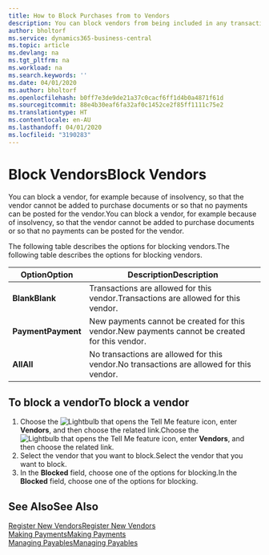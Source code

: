 ```yaml
---
title: How to Block Purchases from to Vendors
description: You can block vendors from being included in any transactions, or just block new payments to them.
author: bholtorf
ms.service: dynamics365-business-central
ms.topic: article
ms.devlang: na
ms.tgt_pltfrm: na
ms.workload: na
ms.search.keywords: ''
ms.date: 04/01/2020
ms.author: bholtorf
ms.openlocfilehash: b0ff7e3de9de21a37c0cacf6ff1d4b0a4871f61d
ms.sourcegitcommit: 88e4b30eaf6fa32af0c1452ce2f85ff1111c75e2
ms.translationtype: HT
ms.contentlocale: en-AU
ms.lasthandoff: 04/01/2020
ms.locfileid: "3190283"
---
```

# <a name="block-vendors"></a><span data-ttu-id="09aa1-103">Block Vendors</span><span class="sxs-lookup"><span data-stu-id="09aa1-103">Block Vendors</span></span>
<span data-ttu-id="09aa1-104">You can block a vendor, for example because of insolvency, so that the vendor cannot be added to purchase documents or so that no payments can be posted for the vendor.</span><span class="sxs-lookup"><span data-stu-id="09aa1-104">You can block a vendor, for example because of insolvency, so that the vendor cannot be added to purchase documents or so that no payments can be posted for the vendor.</span></span>

<span data-ttu-id="09aa1-105">The following table describes the options for blocking vendors.</span><span class="sxs-lookup"><span data-stu-id="09aa1-105">The following table describes the options for blocking vendors.</span></span>  

|<span data-ttu-id="09aa1-106">Option</span><span class="sxs-lookup"><span data-stu-id="09aa1-106">Option</span></span>|<span data-ttu-id="09aa1-107">Description</span><span class="sxs-lookup"><span data-stu-id="09aa1-107">Description</span></span>|  
|--------------------|------------|  
|<span data-ttu-id="09aa1-108">**Blank**</span><span class="sxs-lookup"><span data-stu-id="09aa1-108">**Blank**</span></span>|<span data-ttu-id="09aa1-109">Transactions are allowed for this vendor.</span><span class="sxs-lookup"><span data-stu-id="09aa1-109">Transactions are allowed for this vendor.</span></span>|
|<span data-ttu-id="09aa1-110">**Payment**</span><span class="sxs-lookup"><span data-stu-id="09aa1-110">**Payment**</span></span>|<span data-ttu-id="09aa1-111">New payments cannot be created for this vendor.</span><span class="sxs-lookup"><span data-stu-id="09aa1-111">New payments cannot be created for this vendor.</span></span>|  
|<span data-ttu-id="09aa1-112">**All**</span><span class="sxs-lookup"><span data-stu-id="09aa1-112">**All**</span></span>|<span data-ttu-id="09aa1-113">No transactions are allowed for this vendor.</span><span class="sxs-lookup"><span data-stu-id="09aa1-113">No transactions are allowed for this vendor.</span></span>|  

## <a name="to-block-a-vendor"></a><span data-ttu-id="09aa1-114">To block a vendor</span><span class="sxs-lookup"><span data-stu-id="09aa1-114">To block a vendor</span></span>  
1. <span data-ttu-id="09aa1-115">Choose the ![Lightbulb that opens the Tell Me feature](media/ui-search/search_small.png "Tell me what you want to do") icon, enter **Vendors**, and then choose the related link.</span><span class="sxs-lookup"><span data-stu-id="09aa1-115">Choose the ![Lightbulb that opens the Tell Me feature](media/ui-search/search_small.png "Tell me what you want to do") icon, enter **Vendors**, and then choose the related link.</span></span>
2. <span data-ttu-id="09aa1-116">Select the vendor that you want to block.</span><span class="sxs-lookup"><span data-stu-id="09aa1-116">Select the vendor that you want to block.</span></span>
3. <span data-ttu-id="09aa1-117">In the **Blocked** field, choose one of the options for blocking.</span><span class="sxs-lookup"><span data-stu-id="09aa1-117">In the **Blocked** field, choose one of the options for blocking.</span></span>

## <a name="see-also"></a><span data-ttu-id="09aa1-118">See Also</span><span class="sxs-lookup"><span data-stu-id="09aa1-118">See Also</span></span>  
[<span data-ttu-id="09aa1-119">Register New Vendors</span><span class="sxs-lookup"><span data-stu-id="09aa1-119">Register New Vendors</span></span>](purchasing-how-register-new-vendors.md)  
[<span data-ttu-id="09aa1-120">Making Payments</span><span class="sxs-lookup"><span data-stu-id="09aa1-120">Making Payments</span></span>](payables-make-payments.md)  
[<span data-ttu-id="09aa1-121">Managing Payables</span><span class="sxs-lookup"><span data-stu-id="09aa1-121">Managing Payables</span></span>](payables-manage-payables.md)
